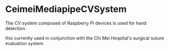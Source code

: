 # CeimeiMediapipeCVSystem

The CV system composed of Raspberry Pi devices is used for hand detection.

this currently used in conjunction with the Chi Mei Hospital's surgical suture evaluation system.
